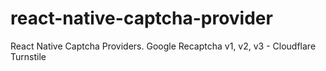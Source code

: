 # react-native-captcha-provider
React Native Captcha Providers. Google Recaptcha v1, v2, v3 - Cloudflare Turnstile
